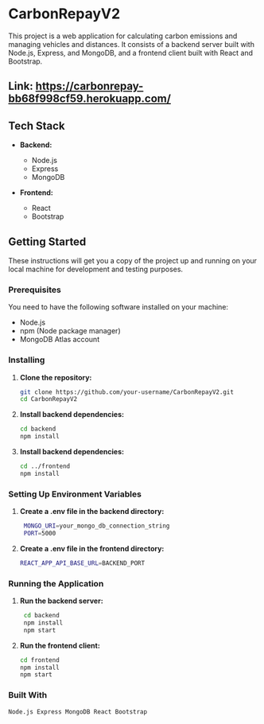 # CarbonRepayV2

This project is a web application for calculating carbon emissions and managing vehicles and distances. It consists of a backend server built with Node.js, Express, and MongoDB, and a frontend client built with React and Bootstrap.

## Link: https://carbonrepay-bb68f998cf59.herokuapp.com/

## Tech Stack

- **Backend:**

  - Node.js
  - Express
  - MongoDB

- **Frontend:**
  - React
  - Bootstrap

## Getting Started

These instructions will get you a copy of the project up and running on your local machine for development and testing purposes.

### Prerequisites

You need to have the following software installed on your machine:

- Node.js
- npm (Node package manager)
- MongoDB Atlas account

### Installing

1. **Clone the repository:**

   ```bash
   git clone https://github.com/your-username/CarbonRepayV2.git
   cd CarbonRepayV2

   ```

2. **Install backend dependencies:**

   ```bash
   cd backend
   npm install

   ```

3. **Install backend dependencies:**

   ```bash
   cd ../frontend
   npm install
   ```

### Setting Up Environment Variables

1. **Create a .env file in the backend directory:**

   ```bash
    MONGO_URI=your_mongo_db_connection_string
    PORT=5000

   ```

2. **Create a .env file in the frontend directory:**

   ```bash
   REACT_APP_API_BASE_URL=BACKEND_PORT
   ```

### Running the Application

1. **Run the backend server:**

   ```bash
    cd backend
    npm install
    npm start

   ```

2. **Run the frontend client:**

   ```bash
   cd frontend
   npm install
   npm start
   ```

### Built With

    Node.js Express MongoDB React Bootstrap
